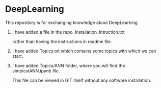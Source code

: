 # DeepLearning
This repository is for exchanging knowledge about DeepLearning

1) I have added a file in the repo. Installation_Intruction.txt
   
   rather than having the instructions in readme file.
   
2) I have added Topics.txt which contains some topics with which we can start.

3) I have added Topics/ANN folder, where you will find the simplestANN.ipynb file.

   This file can be viewed in GIT itself without any software installation.
